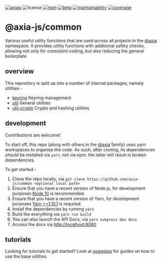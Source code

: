 [![axiajs](https://img.shields.io/badge/axia-js-orange?logo=&style=flat-square)](https://axia.js.org)
![license](https://img.shields.io/badge/License-Apache%202.0-blue?logo=apache&style=flat-square)
[![npm](https://img.shields.io/npm/v/@axia-js/util?logo=npm&style=flat-square)](https://www.npmjs.com/package/@axia-js/util)
[![beta](https://img.shields.io/npm/v/@axia-js/util/beta?label=beta&logo=npm&style=flat-square)](https://www.npmjs.com/package/@axia-js/util)
[![maintainability](https://img.shields.io/codeclimate/maintainability-percentage/axia-js/common?logo=code-climate&style=flat-square)](https://codeclimate.com/github/axia-js/common)
[![coverage](https://img.shields.io/codeclimate/coverage/axia-js/common?logo=code-climate&style=flat-square)](https://codeclimate.com/github/axia-js/common)

# @axia-js/common

Various useful utility functions that are used across all projects in the [@axia](https://axia.js.org) namespace. It provides utility functions with additional safety checks, allowing not only for consistent coding, but also reducing the general boilerplate.

## overview

This repository is split up into a number of internal packages, namely utilities -

- [keyring](packages/keyring/) Keyring management
- [util](packages/util/) General utilities
- [util-crypto](packages/util-crypto/) Crypto and hashing utilities

## development

Contributions are welcome!

To start off, this repo (along with others in the [@axia](https://github.com/axia-js/) family) uses yarn workspaces to organise the code. As such, after cloning, its dependencies _should_ be installed via `yarn`, not via npm; the latter will result in broken dependencies.

To get started -

1. Clone the repo locally, via `git clone https://github.com/axia-js/common <optional local path>`
2. Ensure that you have a recent version of Node.js, for development purposes [Node 10](https://nodejs.org/en/) is recommended.
3. Ensure that you have a recent version of Yarn, for development purposes [Yarn >=1.10.1](https://yarnpkg.com/docs/install) is required.
4. Install the dependencies by running `yarn`
5. Build the everything via `yarn run build`
6. You can also launch the API Docs, via `yarn vuepress dev docs`
7. Access the docs via [http://localhost:8080](http://localhost:8080)

## tutorials

Looking for tutorials to get started? Look at [examples](https://axia.js.org/api/examples/keyring/) for guides on how to use the base utilities.
